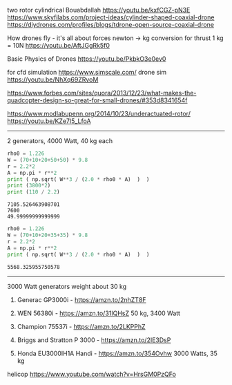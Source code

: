

two rotor cylindrical
Bouabdallah
https://youtu.be/kxfCGZ-pN3E
https://www.skyfilabs.com/project-ideas/cylinder-shaped-coaxial-drone
https://diydrones.com/profiles/blogs/tdrone-open-source-coaxial-drone



How drones fly - it's all about forces
newton -> kg conversion for thrust 1 kg = 10N
https://youtu.be/AftJGgRk5f0

Basic Physics of Drones
https://youtu.be/PkbkO3e0ev0

for cfd simulation
https://www.simscale.com/
drone sim
https://youtu.be/NhXq69ZRvoM

https://www.forbes.com/sites/quora/2013/12/23/what-makes-the-quadcopter-design-so-great-for-small-drones/#353d8341654f

https://www.modlabupenn.org/2014/10/23/underactuated-rotor/
https://youtu.be/KZe7l5_LfoA

--------------------------------------------------------

2 generators, 4000 Watt, 40 kg each


```python
rho0 = 1.226
W = (70+10+20+50+50) * 9.8
r = 2.2*2
A = np.pi * r**2
print ( np.sqrt( W**3 / (2.0 * rho0 * A)  )  )
print (3800*2)
print (110 / 2.2)
```

```text
7105.526463908701
7600
49.99999999999999
```

```python
rho0 = 1.226
W = (70+10+20+35+35) * 9.8
r = 2.2*2
A = np.pi * r**2
print ( np.sqrt( W**3 / (2.0 * rho0 * A)  )  )
```

```text
5568.325955750578
```


---------------------------------------------------------

3000 Watt generators weight about 30 kg

1. Generac GP3000i - https://amzn.to/2nhZT8F

2. WEN 56380i - https://amzn.to/31IQHsZ
   50 kg, 3400 Watt

3. Champion 75537i - https://amzn.to/2LKPPhZ

4. Briggs and Stratton P 3000 - https://amzn.to/2IE3DsP

5. Honda EU3000IH1A Handi - https://amzn.to/354Ovhw
   3000 Watts, 35 kg

helicop
https://www.youtube.com/watch?v=HrsGM0PzQFo


